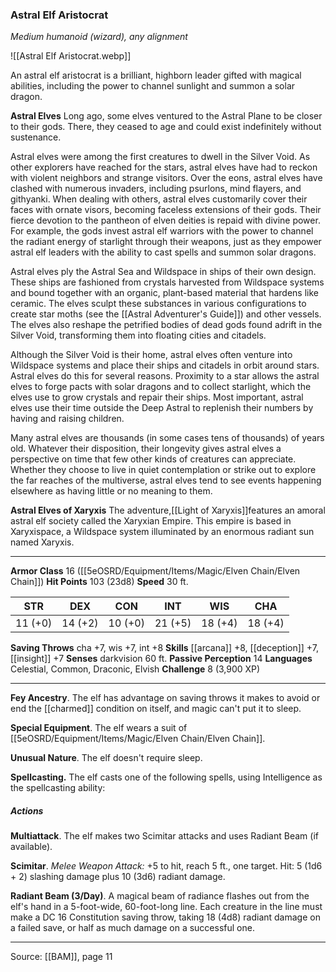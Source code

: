### Astral Elf Aristocrat
_Medium humanoid (wizard), any alignment_

![[Astral Elf Aristocrat.webp]]

An astral elf aristocrat is a brilliant, highborn leader gifted with magical abilities, including the power to channel sunlight and summon a solar dragon.


**Astral Elves** Long ago, some elves ventured to the Astral Plane to be closer to their gods. There, they ceased to age and could exist indefinitely without sustenance.

Astral elves were among the first creatures to dwell in the Silver Void. As other explorers have reached for the stars, astral elves have had to reckon with violent neighbors and strange visitors. Over the eons, astral elves have clashed with numerous invaders, including psurlons, mind flayers, and githyanki. When dealing with others, astral elves customarily cover their faces with ornate visors, becoming faceless extensions of their gods. Their fierce devotion to the pantheon of elven deities is repaid with divine power. For example, the gods invest astral elf warriors with the power to channel the radiant energy of starlight through their weapons, just as they empower astral elf leaders with the ability to cast spells and summon solar dragons.

Astral elves ply the Astral Sea and Wildspace in ships of their own design. These ships are fashioned from crystals harvested from Wildspace systems and bound together with an organic, plant-based material that hardens like ceramic. The elves sculpt these substances in various configurations to create star moths (see the [[Astral Adventurer's Guide]]) and other vessels. The elves also reshape the petrified bodies of dead gods found adrift in the Silver Void, transforming them into floating cities and citadels.

Although the Silver Void is their home, astral elves often venture into Wildspace systems and place their ships and citadels in orbit around stars. Astral elves do this for several reasons. Proximity to a star allows the astral elves to forge pacts with solar dragons and to collect starlight, which the elves use to grow crystals and repair their ships. Most important, astral elves use their time outside the Deep Astral to replenish their numbers by having and raising children.

Many astral elves are thousands (in some cases tens of thousands) of years old. Whatever their disposition, their longevity gives astral elves a perspective on time that few other kinds of creatures can appreciate. Whether they choose to live in quiet contemplation or strike out to explore the far reaches of the multiverse, astral elves tend to see events happening elsewhere as having little or no meaning to them.

**Astral Elves of Xaryxis** The adventure,[[Light of Xaryxis]]features an amoral astral elf society called the Xaryxian Empire. This empire is based in Xaryxispace, a Wildspace system illuminated by an enormous radiant sun named Xaryxis.






---

**Armor Class** 16 ([[5eOSRD/Equipment/Items/Magic/Elven Chain/Elven Chain]])
**Hit Points** 103 (23d8)
**Speed** 30 ft.

| STR     | DEX     | CON     | INT     | WIS     | CHA     |
|---------|---------|---------|---------|---------|---------|
| 11 (+0) | 14 (+2) | 10 (+0) | 21 (+5) | 18 (+4) | 18 (+4) |

**Saving Throws** cha +7, wis +7, int +8
**Skills** [[arcana]] +8, [[deception]] +7, [[insight]] +7
**Senses** darkvision 60 ft.
**Passive Perception** 14
**Languages** Celestial, Common, Draconic, Elvish
**Challenge** 8 (3,900 XP)

---

**Fey Ancestry**. The elf has advantage on saving throws it makes to avoid or end the [[charmed]] condition on itself, and magic can't put it to sleep.

**Special Equipment**. The elf wears a suit of [[5eOSRD/Equipment/Items/Magic/Elven Chain/Elven Chain]].

**Unusual Nature**. The elf doesn't require sleep.

**Spellcasting.** The elf casts one of the following spells, using Intelligence as the spellcasting ability:

##### Actions
**Multiattack**. The elf makes two Scimitar attacks and uses Radiant Beam (if available).

**Scimitar**. _Melee Weapon Attack:_ +5 to hit, reach 5 ft., one target. Hit: 5 (1d6 + 2) slashing damage plus 10 (3d6) radiant damage.

**Radiant Beam (3/Day)**. A magical beam of radiance flashes out from the elf's hand in a 5-foot-wide, 60-foot-long line. Each creature in the line must make a DC 16 Constitution saving throw, taking 18 (4d8) radiant damage on a failed save, or half as much damage on a successful one.


---

Source: [[BAM]], page 11